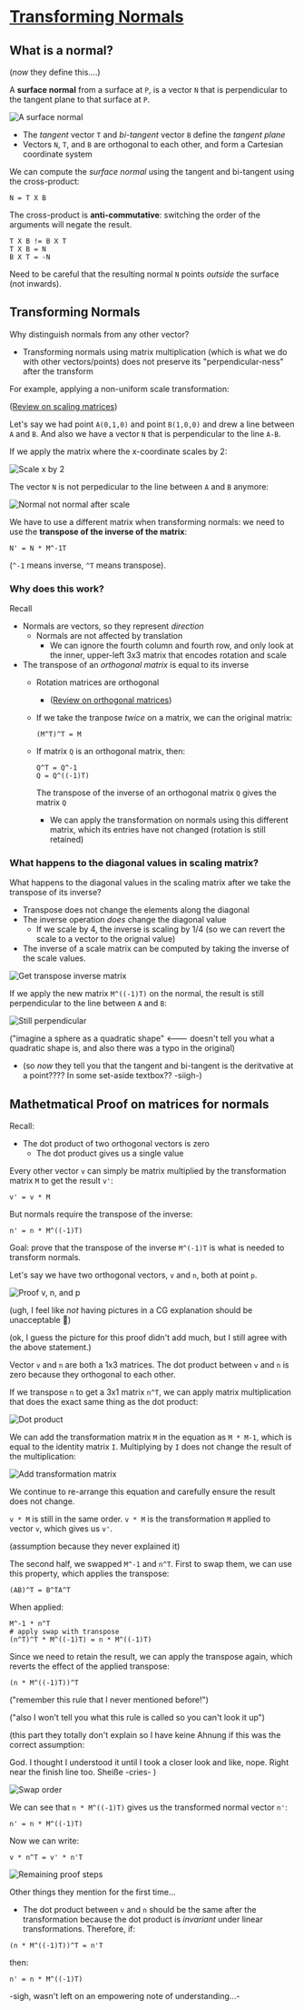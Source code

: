 # [Transforming Normals](https://www.scratchapixel.com/lessons/mathematics-physics-for-computer-graphics/geometry/transforming-normals)

## What is a normal?

(*now* they define this....)

A **surface normal** from a surface at `P`, is a vector `N` that is perpendicular to the tangent plane to that surface at `P`.

![A surface normal](images/eee-ar-th.png)

* The *tangent* vector `T` and *bi-tangent* vector `B` define the *tangent plane*
* Vectors `N`, `T`, and `B` are orthogonal to each other, and form a Cartesian coordinate system 

We can compute the *surface normal* using the tangent and bi-tangent using the cross-product:
```
N = T X B
```

The cross-product is **anti-commutative**: switching the order of the arguments will negate the result.
```
T X B != B X T
T X B = N
B X T = -N
```

Need to be careful that the resulting normal `N` points *outside* the surface (not inwards).

## Transforming Normals

Why distinguish normals from any other vector?
* Transforming normals using matrix multiplication (which is what we do with other vectors/points) does not preserve its "perpendicular-ness" after the transform

For example, applying a non-uniform scale transformation:

([Review on scaling matrices](../04-matrices/README.md#the-scaling-matrix))

Let's say we had point `A(0,1,0)` and point `B(1,0,0)` and drew a line between `A` and `B`. And also we have a vector `N` that is perpendicular to the line `A-B`.

If we apply the matrix where the x-coordinate scales by 2:

![Scale x by 2](images/compute-scale-normal.png)

The vector `N` is not perpedicular to the line between `A` and `B` anymore:

![Normal not normal after scale](images/scale-not-perpedicular.png)

We have to use a different matrix when transforming normals: we need to use the **transpose of the inverse of the matrix**:
```
N' = N * M^-1T
```
(`^-1` means inverse, `^T` means transpose).

### Why does this work?
Recall
* Normals are vectors, so they represent *direction*
  * Normals are not affected by translation
    * We can ignore the fourth column and fourth row, and only look at the inner, upper-left 3x3 matrix that encodes rotation and scale
* The transpose of an *orthogonal matrix* is equal to its inverse
  * Rotation matrices are orthogonal
    * ([Review on orthogonal matrices](../04-matrices/README.md#orthogonal-matrices))
  * If we take the tranpose *twice* on a matrix, we can the original matrix:
    ```
    (M^T)^T = M
    ```
  * If matrix `Q` is an orthogonal matrix, then:
    
    ```
    Q^T = Q^-1
    Q = Q^((-1)T)
    ```
    The transpose of the inverse of an orthogonal matrix `Q` gives the matrix `Q`
      * We can apply the transformation on normals using this different matrix, which its entries have not changed (rotation is still retained)

### What happens to the diagonal values in scaling matrix?

What happens to the diagonal values in the scaling matrix after we take the transpose of its inverse?
* Transpose does not change the elements along the diagonal
* The inverse operation *does* change the diagonal value
  * If we scale by 4, the inverse is scaling by 1/4 (so we can revert the scale to a vector to the orignal value)
* The inverse of a scale matrix can be computed by taking the inverse of the scale values.

![Get transpose inverse matrix](images/get-transpose-inverse.png)

If we apply the new matrix `M^((-1)T)` on the normal, the result is still perpendicular to the line between `A` and `B`:

![Still perpendicular](images/apply-transpose-inverse-normal.png)

("imagine a sphere as a quadratic shape" <--- doesn't tell you what a quadratic shape is, and also there was a typo in the original)
* (so *now* they tell you that the tangent and bi-tangent is the deritvative at a point???? In some set-aside textbox?? -siigh-)

## Mathetmatical Proof on matrices for normals

Recall:
* The dot product of two orthogonal vectors is zero
  * The dot product gives us a single value

Every other vector `v` can simply be matrix multiplied by the transformation matrix `M` to get the result `v'`:
```
v' = v * M
```

But normals require the transpose of the inverse:
```
n' = n * M^((-1)T)
```

Goal: prove that the transpose of the inverse `M^(-1)T` is what is needed to transform normals.

Let's say we have two orthogonal vectors, `v` and `n`, both at point `p`.

![Proof v, n, and p](images/proof-tangent-plane.png)

(ugh, I feel like *not* having pictures in a CG explanation should be unacceptable 😤)

(ok, I guess the picture for this proof didn't add much, but I still agree with the above statement.)

Vector `v` and `n` are both a 1x3 matrices. The dot product between `v` and `n` is zero because they orthogonal to each other.

If we transpose `n` to get a 3x1 matrix `n^T`, we can apply matrix multiplication that does the exact same thing as the dot product:

![Dot product](images/dot-product-zero.png)

We can add the transformation matrix `M` in the equation as `M * M-1`, which is equal to the identity matrix `I`. Multiplying by `I` does not change the result of the multiplication:

![Add transformation matrix](images/identity-same.png)

We continue to re-arrange this equation and carefully ensure the result does not change.

`v * M` is still in the same order. `v * M` is the transformation `M` applied to vector `v`, which gives us `v'`.

(assumption because they never explained it)

The second half, we swapped `M^-1` and `n^T`. First to swap them, we can use this property, which applies the transpose:
```
(AB)^T = B^TA^T
```

When applied:
```
M^-1 * n^T
# apply swap with transpose
(n^T)^T * M^((-1)T) = n * M^((-1)T)
```

Since we need to retain the result, we can apply the transpose again, which reverts the effect of the applied transpose:
```
(n * M^((-1)T))^T
```

("remember this rule that I never mentioned before!")

("also I won't tell you what this rule is called so you can't look it up")

(this part they totally don't explain so I have keine Ahnung if this was the correct assumption:

God. I thought I understood it until I took a closer look and like, nope. Right near the finish line too. Sheiße -cries-
)

![Swap order](images/swap-order.png)

We can see that `n * M^((-1)T)` gives us the transformed normal vector `n'`:
```
n' = n * M^((-1)T)
```

Now we can write:
```
v * n^T = v' * n'T
```

![Remaining proof steps](images/remaining-proof-steps.png)

Other things they  mention for the first time...
* The dot product between `v` and `n` should be the same after the transformation because the dot product is *invariant* under linear transformations. Therefore, if:
```
(n * M^((-1)T))^T = n'T
```

then:
```
n' = n * M^((-1)T)
```

-sigh, wasn't left on an empowering note of understanding...-
